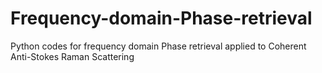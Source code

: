 # Frequency-domain-Phase-retrieval
Python codes for frequency domain Phase retrieval applied to Coherent Anti-Stokes Raman Scattering
